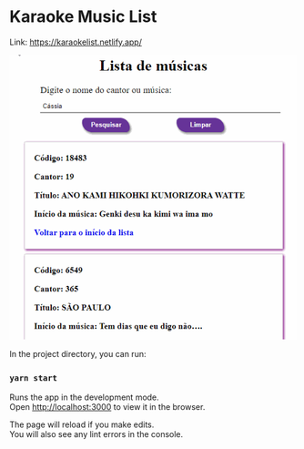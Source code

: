 <h1>Karaoke Music List</h1>

Link: https://karaokelist.netlify.app/

![](music.gif)

In the project directory, you can run:

### `yarn start`

Runs the app in the development mode.<br />
Open [http://localhost:3000](http://localhost:3000) to view it in the browser.

The page will reload if you make edits.<br />
You will also see any lint errors in the console.
